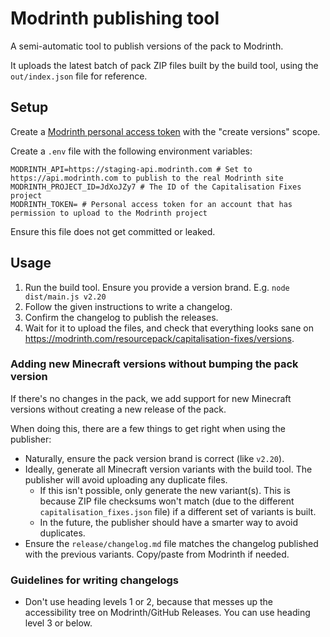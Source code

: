 # Modrinth publishing tool

A semi-automatic tool to publish versions of the pack to Modrinth.

It uploads the latest batch of pack ZIP files built by the build tool, using the `out/index.json` file for reference.

## Setup

Create a [Modrinth personal access token](https://modrinth.com/settings/pats) with the "create versions" scope.

Create a `.env` file with the following environment variables:

```env
MODRINTH_API=https://staging-api.modrinth.com # Set to https://api.modrinth.com to publish to the real Modrinth site
MODRINTH_PROJECT_ID=JdXoJZy7 # The ID of the Capitalisation Fixes project
MODRINTH_TOKEN= # Personal access token for an account that has permission to upload to the Modrinth project
```

Ensure this file does not get committed or leaked.

## Usage

1. Run the build tool. Ensure you provide a version brand. E.g. `node dist/main.js v2.20`
2. Follow the given instructions to write a changelog.
3. Confirm the changelog to publish the releases.
4. Wait for it to upload the files, and check that everything looks sane on <https://modrinth.com/resourcepack/capitalisation-fixes/versions>.

### Adding new Minecraft versions without bumping the pack version

If there's no changes in the pack, we add support for new Minecraft versions without creating a new release of the pack.

When doing this, there are a few things to get right when using the publisher:

- Naturally, ensure the pack version brand is correct (like `v2.20`).
- Ideally, generate all Minecraft version variants with the build tool. The publisher will avoid uploading any duplicate files.
  - If this isn't possible, only generate the new variant(s). This is because ZIP file checksums won't match (due to the different `capitalisation_fixes.json` file) if a different set of variants is built.
  - In the future, the publisher should have a smarter way to avoid duplicates.
- Ensure the `release/changelog.md` file matches the changelog published with the previous variants. Copy/paste from Modrinth if needed.

### Guidelines for writing changelogs

- Don't use heading levels 1 or 2, because that messes up the accessibility tree on Modrinth/GitHub Releases. You can use heading level 3 or below.
